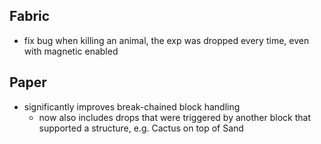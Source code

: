 ## Fabric
- fix bug when killing an animal, the exp was dropped every time, even with magnetic enabled

## Paper

- significantly improves break-chained block handling
  - now also includes drops that were triggered by another block that supported a structure, e.g. Cactus on top of Sand